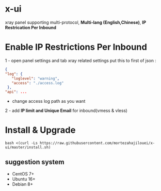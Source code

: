 # x-ui

xray panel supporting multi-protocol, **Multi-lang (English,Chinese)**, **IP Restrication Per Inbound**

# Enable IP Restrictions Per Inbound
1 - open panel settings and tab xray related settings put this to first of json :
 ```json
 { 
 "log": {
    "loglevel": "warning", 
    "access": "./access.log"
  },
 "api": ...
```
- change access log path as you want

2 - add **IP limit and Unique Email** for inbound(vmess & vless)

# Install & Upgrade

```
bash <(curl -Ls https://raw.githubusercontent.com/mortezahajilouei/x-ui/master/install.sh)
```



## suggestion system

- CentOS 7+
- Ubuntu 16+
- Debian 8+

